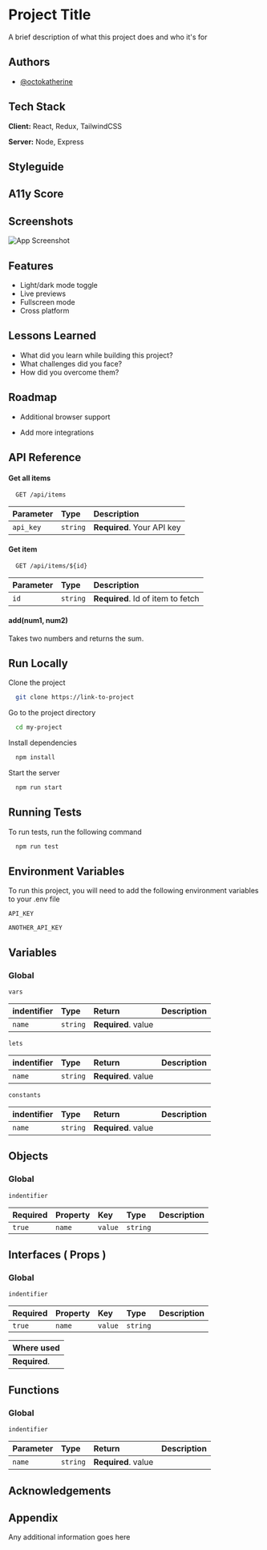 
# Project Title

A brief description of what this project does and who it's for


## Authors

- [@octokatherine](https://www.github.com/octokatherine)


## Tech Stack

**Client:** React, Redux, TailwindCSS

**Server:** Node, Express


## Styleguide
## A11y Score
## Screenshots

![App Screenshot](https://via.placeholder.com/468x300?text=App+Screenshot+Here)


## Features

- Light/dark mode toggle
- Live previews
- Fullscreen mode
- Cross platform


## Lessons Learned

 - What did you learn while building this project? 
 - What challenges did you face? 
 - How did you overcome them?


## Roadmap

- Additional browser support

- Add more integrations


## API Reference

#### Get all items

```http
  GET /api/items
```

| Parameter | Type     | Description                |
| :-------- | :------- | :------------------------- |
| `api_key` | `string` | **Required**. Your API key |

#### Get item

```http
  GET /api/items/${id}
```

| Parameter | Type     | Description                       |
| :-------- | :------- | :-------------------------------- |
| `id`      | `string` | **Required**. Id of item to fetch |

#### add(num1, num2)

Takes two numbers and returns the sum.


## Run Locally

Clone the project

```bash
  git clone https://link-to-project
```

Go to the project directory

```bash
  cd my-project
```

Install dependencies

```bash
  npm install
```

Start the server

```bash
  npm run start
```


## Running Tests

To run tests, run the following command

```bash
  npm run test
```


## Environment Variables

To run this project, you will need to add the following environment variables to your .env file

`API_KEY`

`ANOTHER_API_KEY`


## Variables

### Global

```Global
vars
```

| indentifier | Type     | Return              | Description                |
| :--------   | :------- | :--------           |:-------------------------  |
| `name`      | `string` | **Required**. value |                            |



```Global
lets
```

| indentifier | Type     | Return              | Description                |
| :--------   | :------- | :--------           |:-------------------------  |
| `name`      | `string` | **Required**. value |                            |


```Global
constants
```

| indentifier | Type     | Return              | Description                |
| :--------   | :------- | :--------           |:-------------------------  |
| `name`      | `string` | **Required**. value |                            |

## Objects

### Global

```
indentifier
```

| Required |  Property | Key       | Type      | Description              |
| :------  | :-------  | :------   |:----      | :-----------             |
| `true`   | `name`    | `value`   | `string`  |                          | 




## Interfaces ( Props )


### Global

```Global
indentifier
```

| Required |  Property | Key       | Type      | Description              |
| :------  | :-------  | :------   |:----      | :-----------             |
| `true`   | `name`    | `value`   | `string`  |                          | 

|  Where used    |
|  :----------   |
|  **Required**. | 

## Functions

### Global

```Global
indentifier
```

| Parameter   | Type     | Return              | Description                |
| :--------   | :------- | :--------           |:-------------------------  |
| `name`      | `string` | **Required**. value |                            | 

## Acknowledgements
## Appendix

Any additional information goes here

